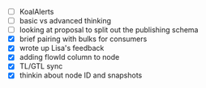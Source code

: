 * [ ] KoalAlerts
* [ ] basic vs advanced thinking
* [ ] looking at proposal to split out the publishing schema
* [x] brief pairing with bulks for consumers
* [x] wrote up Lisa's feedback
* [x] adding flowId column to node
* [x] TL/GTL sync
* [x] thinkin about node ID and snapshots
